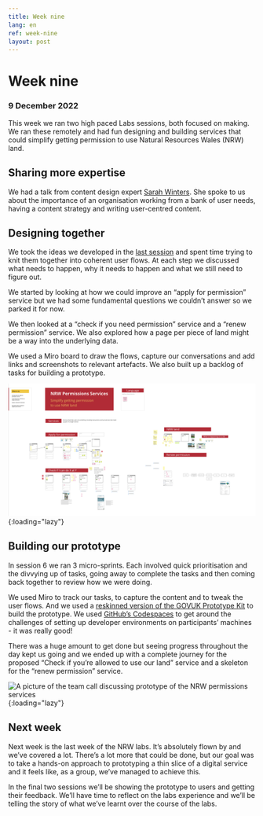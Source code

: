 ```yaml
---
title: Week nine
lang: en
ref: week-nine
layout: post
---
```


# Week nine
### 9 December 2022

This week we ran two high paced Labs sessions, both focused on making. We ran these remotely and had fun designing and building services that could simplify getting permission to use Natural Resources Wales (NRW) land.

## Sharing more expertise

We had a talk from content design expert [Sarah Winters](https://twitter.com/ContentDesignLN). She spoke to us about the importance of an organisation working from a bank of user needs, having a content strategy and writing user-centred content.

## Designing together

We took the ideas we developed in the [last session](https://learnbymaking.wales/en/updates/2022/12/02/week-eight.html) and spent time trying to knit them together into coherent user flows. At each step we discussed what needs to happen, why it needs to happen and what we still need to figure out. 

We started by looking at how we could improve an “apply for permission” service but we had some fundamental questions we couldn’t answer so we parked it for now.

We then looked at a “check if you need permission” service and a “renew permission” service. We also explored how a page per piece of land might be a way into the underlying data.

We used a Miro board to draw the flows, capture our conversations and add links and screenshots to relevant artefacts. We also built up a backlog of tasks for building a prototype.

![A screenshot of the miro board that was used to draw the flows, capture our conversations and add links and screenshots to relevant artefacts ](/assets/images/service-design-collab.png){:loading="lazy"}

## Building our prototype

In session 6 we ran 3 micro-sprints. Each involved quick prioritisation and the divvying up of tasks, going away to complete the tasks and then coming back together to review how we were doing.

We used Miro to track our tasks, to capture the content and to tweak the user flows. And we used a [reskinned version of the GOVUK Prototype Kit](https://github.com/learnbymakingwales/lbm-prototype-kit) to build the prototype. We used [GitHub’s Codespaces](https://github.com/features/codespaces) to get around the challenges of setting up developer environments on participants’ machines - it was really good!

There was a huge amount to get done but seeing progress throughout the day kept us going and we ended up with a complete journey for the proposed “Check if you’re allowed to use our land” service and a skeleton for the “renew permission” service.

![A picture of the team call discussing prototype of the NRW permissions services](/assets/images/prototype-making-collab.png){:loading="lazy"}

## Next week

Next week is the last week of the NRW labs. It’s absolutely flown by and  we’ve covered a lot. There’s a lot more that could be done, but our goal was to take a hands-on approach to prototyping a thin slice of a digital service and it feels like, as a group, we’ve managed to achieve this.

In the final two sessions we’ll be showing the prototype to users and getting their feedback. We’ll have time to reflect on the labs experience and we’ll be telling the story of what we’ve learnt over the course of the labs.
